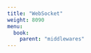 ```yaml
---
title: "WebSocket"
weight: 8090
menu:
  book:
    parent: "middlewares"
---
```



```rust
```